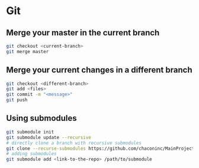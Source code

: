 # Git
## Merge your master in the current branch
```bash
git checkout <current-branch>
git merge master
```
## Merge your current changes in a different branch
```bash
git checkout <different-branch>
git add <files>
git commit -m "<message>"
git push
```
## Using submodules
```bash
git submodule init
git submodule update --recursive
# directly clone a branch with recursive submodules
git clone --recurse-submodules https://github.com/chaconinc/MainProject
# adding submodules
git submodule add <link-to-the-repo> /path/to/submodule
```
